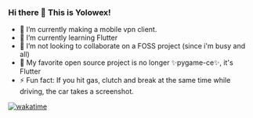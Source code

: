 ### Hi there 👋 This is Yolowex!

- 🔭 I’m currently making a mobile vpn client.
- 🌱 I’m currently learning Flutter
- 👯 I’m not looking to collaborate on a FOSS project (since i'm busy and all)
- 🌳 My favorite open source project is no longer ✨pygame-ce✨, it's Flutter
- ⚡ Fun fact: If you hit gas, clutch and break at the same time while driving, the car takes a screenshot.
  
<a>[![wakatime](https://wakatime.com/badge/user/eb31e4ca-2bdc-4403-8de7-6d29488d75cd.svg)](https://wakatime.com/@eb31e4ca-2bdc-4403-8de7-6d29488d75cd)</a>





